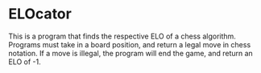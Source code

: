 # ELOcator

This is a program that finds the respective ELO of a chess algorithm. Programs must take in a board position, and return a legal move in chess notation. If a move is illegal, the program will end the game, and return an ELO of -1.
